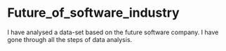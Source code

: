 # Future_of_software_industry
I have analysed a data-set based on the future software company. I have gone through all the steps of data analysis. 
